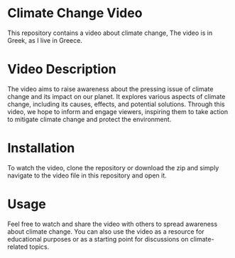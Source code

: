 # Climate Change Video
This repository contains a video about climate change, The video is in Greek, as I live in Greece.

# Video Description
The video aims to raise awareness about the pressing issue of climate change and its impact on our planet. It explores various aspects of climate change, including its causes, effects, and potential solutions. Through this video, we hope to inform and engage viewers, inspiring them to take action to mitigate climate change and protect the environment.

# Installation
To watch the video, clone the repository or download the zip and simply navigate to the video file in this repository and open it.

# Usage
Feel free to watch and share the video with others to spread awareness about climate change. You can also use the video as a resource for educational purposes or as a starting point for discussions on climate-related topics.
